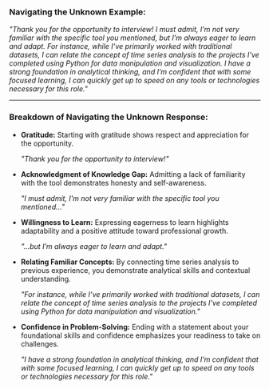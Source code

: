 ### Navigating the Unknown Example:

_"Thank you for the opportunity to interview! I must admit, I’m not very familiar with the specific tool you mentioned, but I’m always eager to learn and adapt. For instance, while I’ve primarily worked with traditional datasets, I can relate the concept of time series analysis to the projects I've completed using Python for data manipulation and visualization. I have a strong foundation in analytical thinking, and I’m confident that with some focused learning, I can quickly get up to speed on any tools or technologies necessary for this role."_

---

### Breakdown of Navigating the Unknown Response:

- **Gratitude:** Starting with gratitude shows respect and appreciation for the opportunity.

  _"Thank you for the opportunity to interview!"_

- **Acknowledgment of Knowledge Gap:** Admitting a lack of familiarity with the tool demonstrates honesty and self-awareness.

  _"I must admit, I’m not very familiar with the specific tool you mentioned..."_

- **Willingness to Learn:** Expressing eagerness to learn highlights adaptability and a positive attitude toward professional growth.

  _"...but I’m always eager to learn and adapt."_

- **Relating Familiar Concepts:** By connecting time series analysis to previous experience, you demonstrate analytical skills and contextual understanding.

  _"For instance, while I’ve primarily worked with traditional datasets, I can relate the concept of time series analysis to the projects I've completed using Python for data manipulation and visualization."_

- **Confidence in Problem-Solving:** Ending with a statement about your foundational skills and confidence emphasizes your readiness to take on challenges.

  _"I have a strong foundation in analytical thinking, and I’m confident that with some focused learning, I can quickly get up to speed on any tools or technologies necessary for this role."_
